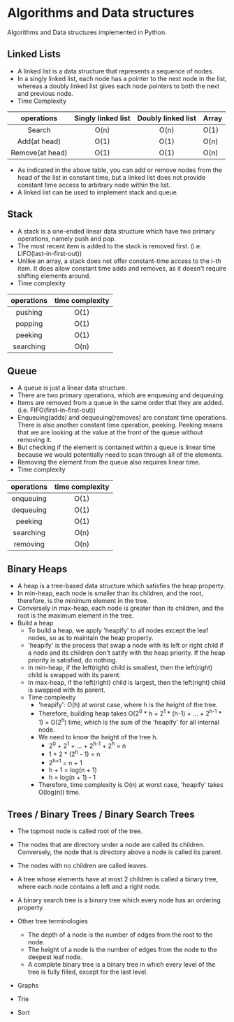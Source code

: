 # Algorithms and Data structures

Algorithms and Data structures implemented in Python.

## Linked Lists

* A linked list is a data structure that represents a sequence of nodes.
* In a singly linked list, each node has a pointer to the next node in the list, whereas a doubly linked list gives each node pointers to both the next and previous node.
* Time Complexity

| operations      | Singly linked list | Doubly linked list | Array |
| :-------------: | :----------------: | :----------------: | ----- |
| Search          | O(n)               | O(n)               | O(1)  |
| Add(at head)    | O(1)               | O(1)               | O(n)  |
| Remove(at head) | O(1)               | O(1)               | O(n)  |

* As indicated in the above table, you can add or remove nodes from the head of the list in constant time, but a linked list does not provide constant time access to arbitrary node within the list.
* A linked list can be used to implement stack and queue.

## Stack

* A stack is a one-ended linear data structure which have two primary operations, namely push and pop.
* The most recent item is added to the stack is removed first. (i.e. LIFO(last-in-first-out))
* Unlike an array, a stack does not offer constant-time access to the i-th item. It does allow constant time adds and removes, as it doesn't require shifting elements around.
* Time complexity

| operations | time complexity |
| :--------: | :-------------: |
| pushing    | O(1)            |
| popping    | O(1)            |
| peeking    | O(1)            |
| searching  | O(n)            |

## Queue

* A queue is just a linear data structure.
* There are two primary operations, which are enqueuing and dequeuing.
* Items are removed from a queue in the same order that they are added. (i.e. FIFO(first-in-first-out))
* Enqueuing(adds) and dequeuing(removes) are constant time operations. There is also another constant time operation, peeking. Peeking means that we are looking at the value at the front of the queue without removing it.
* But checking if the element is contained within a queue is linear time because we would potentially need to scan through all of the elements.
* Removing the element from the queue also requires linear time.
* Time complexity

| operations | time complexity |
| :--------: | :-------------: |
| enqueuing  | O(1)            |
| dequeuing  | O(1)            |
| peeking    | O(1)            |
| searching  | O(n)            |
| removing   | O(n)            |

## Binary Heaps

* A heap is a tree-based data structure which satisfies the heap property.
* In min-heap, each node is smaller than its children, and the root, therefore, is the minimum element in the tree.
* Conversely in max-heap, each node is greater than its children, and the root is the maximum element in the tree.
* Build a heap
  * To build a heap, we apply 'heapify' to all nodes except the leaf nodes, so as to maintain the heap property.
  * 'heapify' is the process that swap a node with its left or right child if a node and its children don't satify with the heap priority. If the heap priority is satisfied, do nothing.
  * In min-heap, if the left(right) child is smallest, then the left(right) child is swapped with its parent.
  * In max-heap, if the left(right) child is largest, then the left(right) child is swapped with its parent.
  * Time complexity
    * 'heapify': O(h) at worst case, where h is the height of the tree.
    * Therefore, building heap takes O(2<sup>0</sup> * h + 2<sup>1</sup> * (h-1) + ... + 2<sup>h-1</sup> * 1) = O(2<sup>h</sup>) time, which is the sum of the 'heapify' for all internal node.
    * We need to know the height of the tree h.
      * 2<sup>0</sup> + 2<sup>1</sup> + ... + 2<sup>h-1</sup> + 2<sup>h</sup> = n
      * 1 + 2 * (2<sup>h</sup> - 1) = n
      * 2<sup>h+1</sup> = n + 1
      * h + 1 = log(n + 1)
      * h = log(n + 1) - 1
    * Therefore, time complexity is O(n) at worst case, 'heapify' takes O(log(n)) time.

## Trees / Binary Trees / Binary Search Trees

* The topmost node is called root of the tree.
* The nodes that are directory under a node are called its children. Conversely, the node that is directory above a node is called its parent.
* The nodes with no children are called leaves.
* A tree whose elements have at most 2 children is called a binary tree, where each node contains a left and a right node.
* A binary search tree is a binary tree which every node has an ordering property.
* Other tree terminologies
  * The depth of a node is the number of edges from the root to the node.
  * The height of a node is the number of edges from the node to the deepest leaf node.
  * A complete binary tree is a binary tree in which every level of the tree is fully filled, except for the last level.

* Graphs
* Trie
* Sort